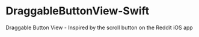# DraggableButtonView-Swift
Draggable Button View - Inspired by the scroll button on the Reddit iOS app

